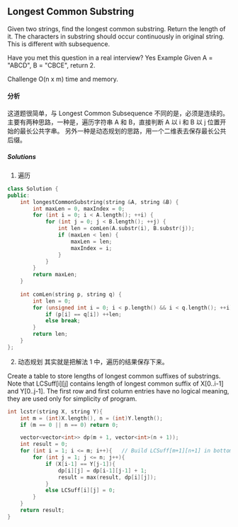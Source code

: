 ## Longest Common Substring

Given two strings, find the longest common substring.
Return the length of it.
The characters in substring should occur continuously in original string. This is different with subsequence.

Have you met this question in a real interview? Yes
Example
Given A = "ABCD", B = "CBCE", return 2.

Challenge 
O(n x m) time and memory.

#### 分析
这道题很简单，与 Longest Common Subsequence 不同的是，必须是连续的。
主要有两种思路，一种是，遍历字符串 A 和 B，直接判断 A 以 i 和 B 以 j 位置开始的最长公共字串。
另外一种是动态规划的思路，用一个二维表去保存最长公共后缀。


##### Solutions

1. 遍历

```cpp
class Solution {
public:    
    int longestCommonSubstring(string &A, string &B) {
        int maxLen = 0, maxIndex = 0;
        for (int i = 0; i < A.length(); ++i) {
            for (int j = 0; j < B.length(); ++j) {
                int len = comLen(A.substr(i), B.substr(j));
                if (maxLen < len) {
                    maxLen = len;
                    maxIndex = i;
                }
            }
        }
        return maxLen;
    }
    
    int comLen(string p, string q) {
        int len = 0;
        for (unsigned int i = 0; i < p.length() && i < q.length(); ++i) {
            if (p[i] == q[i]) ++len;
            else break;
        }
        return len;
    }
};
```

2. 动态规划
其实就是把解法 1 中，遍历的结果保存下来。

Create a table to store lengths of longest common suffixes of substrings.
Note that LCSuff[i][j] contains length of longest common suffix of X[0..i-1] and Y[0..j-1]. 
The first row and first column entries have no logical meaning, they are used only for simplicity of program.

```cpp
int lcstr(string X, string Y){
    int m = (int)X.length(), n = (int)Y.length();
    if (m == 0 || n == 0) return 0;

    vector<vector<int>> dp(m + 1, vector<int>(n + 1));
    int result = 0;
    for (int i = 1; i <= m; i++){   // Build LCSuff[m+1][n+1] in bottom up fashion.
        for (int j = 1; j <= n; j++){
            if (X[i-1] == Y[j-1]){
                dp[i][j] = dp[i-1][j-1] + 1;
                result = max(result, dp[i][j]);
            }
            else LCSuff[i][j] = 0;
        }
    }
    return result;
}
```